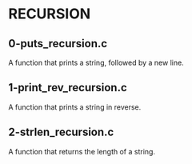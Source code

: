 # RECURSION
## 0-puts_recursion.c
A function that prints a string, followed by a new line.
## 1-print_rev_recursion.c
A function that prints a string in reverse.
## 2-strlen_recursion.c
A function that returns the length of a string.
